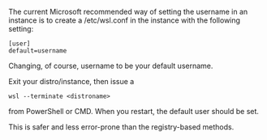The current Microsoft recommended way of setting the username in an instance is to create a /etc/wsl.conf in the instance with the following setting:

```
[user]
default=username
```

Changing, of course, username to be your default username.

Exit your distro/instance, then issue a 
```
wsl --terminate <distroname> 
```
from PowerShell or CMD. When you restart, the default user should be set.

This is safer and less error-prone than the registry-based methods.